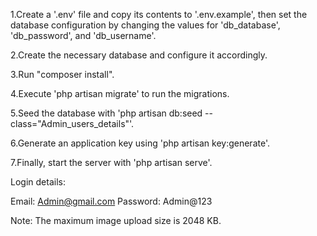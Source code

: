 1.Create a '.env' file and copy its contents to '.env.example', then set the database configuration by changing the values for 'db_database', 'db_password', and 'db_username'.

2.Create the necessary database and configure it accordingly.

3.Run "composer install".

4.Execute 'php artisan migrate' to run the migrations.

5.Seed the database with 'php artisan db:seed --class="Admin_users_details"'.

6.Generate an application key using 'php artisan key:generate'.

7.Finally, start the server with 'php artisan serve'.

Login details:

Email: Admin@gmail.com
Password: Admin@123


Note: The maximum image upload size is 2048 KB.

